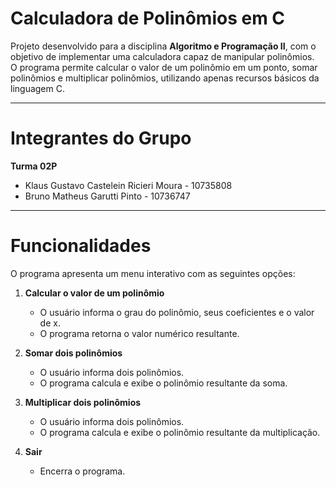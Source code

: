 # Calculadora de Polinômios em C

Projeto desenvolvido para a disciplina **Algoritmo e Programação II**, com o objetivo de implementar uma calculadora capaz de manipular polinômios.  
O programa permite calcular o valor de um polinômio em um ponto, somar polinômios e multiplicar polinômios, utilizando apenas recursos básicos da linguagem C.

---

# Integrantes do Grupo
**Turma 02P**
- Klaus Gustavo Castelein Ricieri Moura - 10735808  
- Bruno Matheus Garutti Pinto - 10736747
---

# Funcionalidades

O programa apresenta um menu interativo com as seguintes opções:

1. **Calcular o valor de um polinômio**  
   - O usuário informa o grau do polinômio, seus coeficientes e o valor de x.  
   - O programa retorna o valor numérico resultante.  

2. **Somar dois polinômios**  
   - O usuário informa dois polinômios.  
   - O programa calcula e exibe o polinômio resultante da soma.  

3. **Multiplicar dois polinômios**  
   - O usuário informa dois polinômios.  
   - O programa calcula e exibe o polinômio resultante da multiplicação.  

0. **Sair**  
   - Encerra o programa.  
